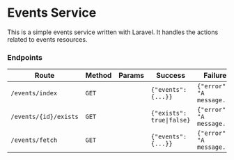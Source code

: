 # Events Service

This is a simple events service written with Laravel. It handles the actions related to events resources.

### Endpoints

| Route                 | Method | Params | Success                       | Failure                       |
| --------------------- | ------ | ------ | ----------------------------- | ----------------------------- |
| `/events/index`       | `GET`  |        | ```{"events": {...}}```       | ```{"error": "A message."}``` |
| `/events/{id}/exists` | `GET`  |        | ```{"exists": true\|false}``` | ```{"error": "A message."}``` |
| `/events/fetch`       | `GET`  |        | ```{"events": {...}}```       | ```{"error": "A message."}``` |

